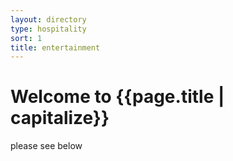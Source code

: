 ```yaml
---
layout: directory
type: hospitality
sort: 1
title: entertainment
---
```

# Welcome to {{page.title | capitalize}}

please see below